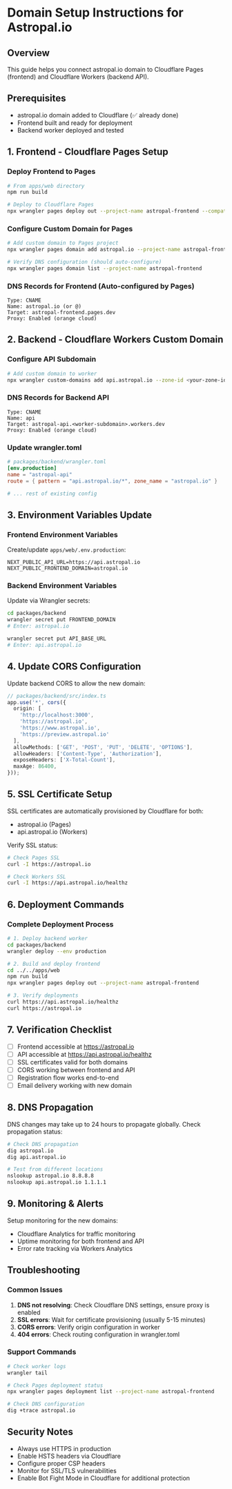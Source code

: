 # Domain Setup Instructions for Astropal.io

## Overview
This guide helps you connect astropal.io domain to Cloudflare Pages (frontend) and Cloudflare Workers (backend API).

## Prerequisites
- astropal.io domain added to Cloudflare (✅ already done)
- Frontend built and ready for deployment
- Backend worker deployed and tested

## 1. Frontend - Cloudflare Pages Setup

### Deploy Frontend to Pages
```bash
# From apps/web directory
npm run build

# Deploy to Cloudflare Pages
npx wrangler pages deploy out --project-name astropal-frontend --compatibility-date 2024-01-01
```

### Configure Custom Domain for Pages
```bash
# Add custom domain to Pages project
npx wrangler pages domain add astropal.io --project-name astropal-frontend

# Verify DNS configuration (should auto-configure)
npx wrangler pages domain list --project-name astropal-frontend
```

### DNS Records for Frontend (Auto-configured by Pages)
```
Type: CNAME
Name: astropal.io (or @)
Target: astropal-frontend.pages.dev
Proxy: Enabled (orange cloud)
```

## 2. Backend - Cloudflare Workers Custom Domain

### Configure API Subdomain
```bash
# Add custom domain to worker
npx wrangler custom-domains add api.astropal.io --zone-id <your-zone-id>
```

### DNS Records for Backend API
```
Type: CNAME  
Name: api
Target: astropal-api.<worker-subdomain>.workers.dev
Proxy: Enabled (orange cloud)
```

### Update wrangler.toml
```toml
# packages/backend/wrangler.toml
[env.production]
name = "astropal-api"
route = { pattern = "api.astropal.io/*", zone_name = "astropal.io" }

# ... rest of existing config
```

## 3. Environment Variables Update

### Frontend Environment Variables
Create/update `apps/web/.env.production`:
```env
NEXT_PUBLIC_API_URL=https://api.astropal.io
NEXT_PUBLIC_FRONTEND_DOMAIN=astropal.io
```

### Backend Environment Variables
Update via Wrangler secrets:
```bash
cd packages/backend
wrangler secret put FRONTEND_DOMAIN
# Enter: astropal.io

wrangler secret put API_BASE_URL  
# Enter: api.astropal.io
```

## 4. Update CORS Configuration

Update backend CORS to allow the new domain:
```typescript
// packages/backend/src/index.ts
app.use('*', cors({
  origin: [
    'http://localhost:3000', 
    'https://astropal.io',
    'https://www.astropal.io',
    'https://preview.astropal.io'
  ],
  allowMethods: ['GET', 'POST', 'PUT', 'DELETE', 'OPTIONS'],
  allowHeaders: ['Content-Type', 'Authorization'],
  exposeHeaders: ['X-Total-Count'],
  maxAge: 86400,
}));
```

## 5. SSL Certificate Setup

SSL certificates are automatically provisioned by Cloudflare for both:
- astropal.io (Pages)
- api.astropal.io (Workers)

Verify SSL status:
```bash
# Check Pages SSL
curl -I https://astropal.io

# Check Workers SSL  
curl -I https://api.astropal.io/healthz
```

## 6. Deployment Commands

### Complete Deployment Process
```bash
# 1. Deploy backend worker
cd packages/backend
wrangler deploy --env production

# 2. Build and deploy frontend
cd ../../apps/web
npm run build
npx wrangler pages deploy out --project-name astropal-frontend

# 3. Verify deployments
curl https://api.astropal.io/healthz
curl https://astropal.io
```

## 7. Verification Checklist

- [ ] Frontend accessible at https://astropal.io
- [ ] API accessible at https://api.astropal.io/healthz
- [ ] SSL certificates valid for both domains
- [ ] CORS working between frontend and API
- [ ] Registration flow works end-to-end
- [ ] Email delivery working with new domain

## 8. DNS Propagation

DNS changes may take up to 24 hours to propagate globally. Check propagation status:
```bash
# Check DNS propagation
dig astropal.io
dig api.astropal.io

# Test from different locations
nslookup astropal.io 8.8.8.8
nslookup api.astropal.io 1.1.1.1
```

## 9. Monitoring & Alerts

Setup monitoring for the new domains:
- Cloudflare Analytics for traffic monitoring
- Uptime monitoring for both frontend and API
- Error rate tracking via Workers Analytics

## Troubleshooting

### Common Issues

1. **DNS not resolving**: Check Cloudflare DNS settings, ensure proxy is enabled
2. **SSL errors**: Wait for certificate provisioning (usually 5-15 minutes)
3. **CORS errors**: Verify origin configuration in worker
4. **404 errors**: Check routing configuration in wrangler.toml

### Support Commands
```bash
# Check worker logs
wrangler tail

# Check Pages deployment status
npx wrangler pages deployment list --project-name astropal-frontend

# Check DNS configuration
dig +trace astropal.io
```

## Security Notes

- Always use HTTPS in production
- Enable HSTS headers via Cloudflare
- Configure proper CSP headers
- Monitor for SSL/TLS vulnerabilities
- Enable Bot Fight Mode in Cloudflare for additional protection 